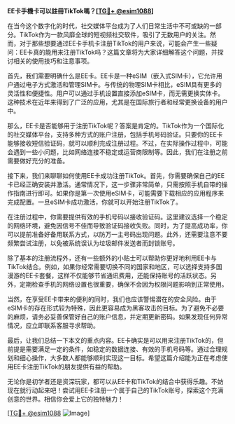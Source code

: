 **EE卡手機卡可以註冊TikTok嗎？[[TG💪+ @esim1088](https://t.me/s/esim1088)]**

在当今这个数字化的时代，社交媒体平台成为了人们日常生活中不可或缺的一部分。TikTok作为一款风靡全球的短视频社交软件，吸引了无数用户的关注。然而，对于那些想要通过EE卡手机卡注册TikTok的用户来说，可能会产生一些疑问：EE卡真的能用来注册TikTok吗？这篇文章将为大家详细解答这个问题，并探讨相关的使用技巧和注意事项。

首先，我们需要明确什么是EE卡。EE卡是一种eSIM（嵌入式SIM卡），它允许用户通过电子方式激活和管理SIM卡。与传统的物理SIM卡相比，eSIM具有更多的灵活性和便捷性。用户可以通过手机设置直接添加eSIM卡，而无需更换实体卡。这种技术在近年来得到了广泛的应用，尤其是在国际旅行者和经常更换设备的用户中。

那么，EE卡是否能够用于注册TikTok呢？答案是肯定的。TikTok作为一个国际化的社交媒体平台，支持多种方式的账户注册，包括手机号码验证。只要你的EE卡能够接收短信验证码，就可以顺利完成注册过程。不过，在实际操作过程中，可能会遇到一些小问题，比如网络连接不稳定或运营商限制等。因此，我们在注册之前需要做好充分的准备。

接下来，我们来聊聊如何使用EE卡成功注册TikTok。首先，你需要确保自己的EE卡已经正确安装并激活。通常情况下，这一步骤非常简单，只需按照手机自带的操作指南进行即可。如果你是第一次使用eSIM卡，可能需要下载相应的应用程序来完成配置。一旦eSIM卡成功激活，你就可以开始注册TikTok了。

在注册过程中，你需要提供有效的手机号码以接收验证码。这里建议选择一个稳定的网络环境，避免因信号不佳而导致验证码接收失败。同时，为了提高成功率，你可以提前准备好备用联系方式，以防万一主号码出现问题。此外，还需要注意不要频繁尝试注册，以免被系统误认为垃圾邮件发送者而封锁账号。

除了基本的注册流程外，还有一些额外的小贴士可以帮助你更好地利用EE卡与TikTok结合。例如，如果你经常需要切换不同的国家和地区，可以选择支持多国漫游的EE卡套餐，这样不仅能够节省通讯费用，还能保持账号的活跃状态。另外，定期检查手机的网络设置也很重要，确保不会因为权限问题影响到正常使用。

当然，在享受EE卡带来的便利的同时，我们也应该警惕潜在的安全风险。由于eSIM卡的存在形式较为特殊，因此更容易成为黑客攻击的目标。为了避免不必要的麻烦，请务必妥善保管好自己的账户信息，并定期更新密码。如果发现任何异常情况，应立即联系客服寻求帮助。

最后，让我们总结一下本文的重点内容。EE卡确实是可以用来注册TikTok的，但前提是需要满足一定的条件，如稳定的数据连接、有效的手机号码等。通过合理规划和细心操作，大多数人都能够顺利实现这一目标。希望这篇介绍能为正在考虑使用EE卡注册TikTok的朋友提供有益的帮助。

无论你是初学者还是资深玩家，都可以从EE卡和TikTok的结合中获得乐趣。不妨现在就行动起来吧！尝试用EE卡注册一个属于自己的TikTok账号，探索这个充满创意的世界。相信你会爱上它的独特魅力！

[[TG💪+ @esim1088](https://t.me/s/esim1088) ![Image](https://i.postimg.cc/4NQfJmqS/Snipaste-2025-05-13-00-14-12.png)]